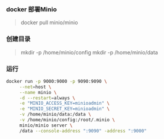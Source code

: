 ### docker 部署Minio
> docker pull minio/minio
### 创建目录
> mkdir -p /home/minio/config
> mkdir -p /home/minio/data
### 运行
~~~bash
docker run -p 9000:9000 -p 9090:9090 \
     --net=host \
     --name minio \
     -d --restart=always \
     -e "MINIO_ACCESS_KEY=minioadmin" \
     -e "MINIO_SECRET_KEY=minioadmin" \
     -v /home/minio/data:/data \
     -v /home/minio/config:/root/.minio \
     minio/minio server \
     /data --console-address ":9090" -address ":9000" 
~~~
